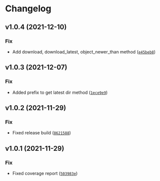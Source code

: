 # Changelog

<!--next-version-placeholder-->

## v1.0.4 (2021-12-10)
### Fix
* Add download, download_latest, object_newer_than method ([`e45beb8`](https://github.com/emetriq/pytargetingutilities/commit/e45beb8f386bf5a1e7f72448901ec0d3657d5490))

## v1.0.3 (2021-12-07)
### Fix
* Added prefix to get latest dir method ([`1ece9e9`](https://github.com/emetriq/pytargetingutilities/commit/1ece9e9db9c51252c7ef18532ceac19e8c06748f))

## v1.0.2 (2021-11-29)
### Fix
* Fixed release build ([`8621588`](https://github.com/emetriq/pytargetingutilities/commit/862158858b6f71201b6bbac75eb81e0ff73ae7ba))

## v1.0.1 (2021-11-29)
### Fix
* Fixed coverage report ([`503983e`](https://github.com/emetriq/pytargetingutilities/commit/503983e1f606456b38ddd53ef571c3bae6c4f722))
